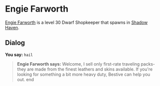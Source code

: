 # Engie Farworth



[Engie Farworth](/npc/150249) is a level 30 Dwarf Shopkeeper that spawns in [Shadow Haven](/zone/150).



## Dialog

**You say:** `hail`



>**Engie Farworth says:** Welcome, I sell only first-rate traveling packs- they are made from the finest leathers and skins available. If you're looking for something a bit more heavy duty, Bestive can help you out.
end
